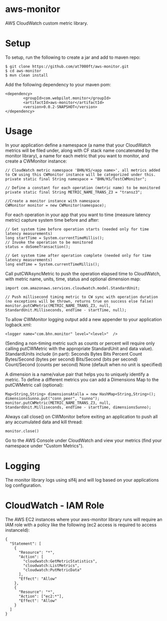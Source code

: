 aws-monitor
===========

AWS CloudWatch custom metric library.

Setup
============

To setup, run the following to create a jar and add to maven repo:
```
$ git clone https://github.com/at7000ft/aws-monitor.git
$ cd aws-monitor
$ mvn clean install
```

Add the following dependency to your maven pom:
```
<dependency>
        <groupId>com.webpilot.monitor</groupId>
        <artifactId>aws-monitor</artifactId>
        <version>0.0.2-SNAPSHOT</version>
</dependency>
```

Usage
============

In your application define a namespace (a name that your CloudWatch metrics will be filed under,
along with CF stack name concatenated by the monitor library), a name for each metric
that you want to monitor, and create a CWMonitor instance:
```
// CloudWatch metric namespace 'BHN/KS/<app name>', all metrics added to CW using this CWMonitor instance will be categorized under this.
private static final String namespace = "BHN/KS/TestCWMonitor";

// Define a constant for each operation (metric name) to be monitored
private static final String METRIC_NAME_TRANS_Z3 = "transz3";

//Create a monitor instance with namespace
CWMonitor monitor = new CWMonitor(namespace);
```

For each operation in your app that you want to time (measure latency metric) capture system time before and after:
```
// Get system time before operation starts (needed only for time latency measurements)
long startTime = System.currentTimeMillis();
// Invoke the operation to be monitored
status = doSomeTransaction();

// Get system time after operation complete (needed only for time latency measurements)
long endTime = System.currentTimeMillis();
```

Call putCWAsyncMetric to push the operation elapsed time to CloudWatch, with metric name, units, time, status and optional dimension map:
```
import com.amazonaws.services.cloudwatch.model.StandardUnit;

// Push millisecond timing metric to CW sync with operation duration (no exceptions will be thrown, returns true on success else false)
monitor.putCWMetric(METRIC_NAME_TRANS_Z3, null, StandardUnit.Milliseconds, endTime - startTime, null);
```

To allow CWMonitor logging output add a new appender to your application logback.xml:
```
<logger name="com.bhn.monitor" level="<level>"  />
```

(Sending a non-timing metric such as counts or percent will require only calling putCWMetric with the appropriate StandardUnit and data value).
StandardUnits include (in part):
Seconds
Bytes
Bits
Percent
Count
Bytes/Second (bytes per second)
Bits/Second (bits per second)
Count/Second (counts per second)
None (default when no unit is specified)

A dimension is a name/value pair that helps you to uniquely identify a metric. To define a different metrics you can add a Dimensions Map to the putCWMetric call (optional):
```
Map<String,String> dimensionsAtalla = new HashMap<String,String>();
dimensionsSunno.put("conn_peer", "sunno");
monitor.putCWMetric(METRIC_NAME_TRANS_Z3, null, StandardUnit.Milliseconds, endTime - startTime, dimensionsSunno);
```

Always call close() on CWMonitor before exiting an application to push all any accumulated data and kill thread:
```
monitor.close()
```

Go to the AWS Console under CloudWatch and view your metrics (find your namespace under "Custom Metrics").

Logging
=========
The monitor library logs using slf4j and will log based on your applications log configuration.

CloudWatch - IAM Role
=========
The AWS EC2 instances where your aws-monitor library runs will require an IAM role with a policy like
the following (ec2 access is required to access instanceId):

```
{
  "Statement": [
    {
      "Resource": "*",
      "Action": [
        "cloudwatch:GetMetricStatistics",
        "cloudwatch:ListMetrics",
        "cloudwatch:PutMetricData"
      ],
      "Effect": "Allow"
    },
    {
      "Resource": "*",
      "Action": ["ec2:*"],
      "Effect": "Allow"
    }
  ]
}
```

